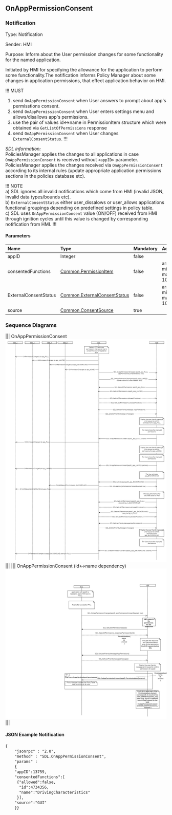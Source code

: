 ## OnAppPermissionConsent


### Notification
Type: Notification  

Sender: HMI  

Purpose: Inform about the User permission changes for some functionality for the named application.

Initiated by HMI for specifying the allowance for the application to perform some functionality.The notification informs Policy Manager about some changes in application permissions, that effect application behavior on HMI.  

!!! MUST
1) send `OnAppPermissionConsent` when User answers to prompt about app's permisstions consent.  
2) send `OnAppPermissionConsent` when User enters settings menu and allows/disallows app's permissions.  
3) use the pair of values id<->name in PermissionItem structure which were obtained via `GetListOfPermissions` response  
4) send `OnAppPermissionConsent` when User changes `ExternalConsentStatus`.
!!!

_SDL information:_  
PoliciesManager applies the changes to all applications in case `OnAppPermissionConsent` is received without `<appID>` parameter.
PoliciesManager applies the changes received via `OnAppPermissionConsent` according to its internal rules (update appropriate application permissions sections in the policies database etc).


!!! NOTE  
a) SDL ignores all invalid notifications which come from HMI (invalid JSON, invalid data types/bounds etc).  
b) `ExternalConsentStatus` either user_dissalows or user_allows applications functional groupings depending on predefined settings in policy table.  
c) SDL  uses `OnAppPermissionConsent` value (ON/OFF) received from HMI through ignition cycles until this value is changed by corresponding notification from HMI.
!!!

#### Parameters

|Name|Type|Mandatory|Additional|
|:---|:---|:--------|:---------|
|appID|Integer|false||
|consentedFunctions|[Common.PermissionItem]|false|array: true<br>minsize: 1<br>maxsize: 100|
|ExternalConsentStatus|[Common.ExternalConsentStatus]|false|array: true <br>minsize: 1<br>maxsize: 100
|source|[Common.ConsentSource]|true|

[Common.PermissionItem]: ../../common/structs/permissionitem
[Common.ExternalConsentStatus]: ../../common/structs/externalconsentstatus
[Common.ConsentSource]: ../../common/enums/consentsource

### Sequence Diagrams

|||
OnAppPermissionConsent
![OnAppPermissionConsent1](./assets/OnAppPermissionConsent.png)
|||
|||
OnAppPermissionConsent (id<->name dependency)
![OnAppPermissionConsent](./assets/OnAppPermissionConsent2.png)
|||

#### JSON Example Notification
```
{
	"jsonrpc" : "2.0",
	"method" : "SDL.OnAppPermissionConsent",
	"params" :  
	{
    "appID":13759,
    "consentedFunctions":[
     {"allowed":false,
      "id":4734356,
      "name":"DrivingCharacteristics"
     }],
    "source":"GUI"
    }}

```
